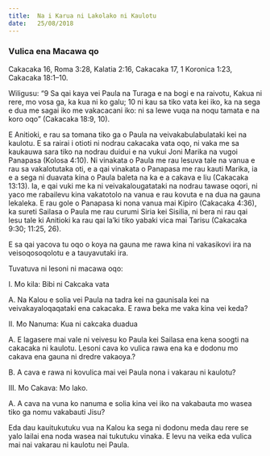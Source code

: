 ```yaml
---
title:  Na i Karua ni Lakolako ni Kaulotu
date:   25/08/2018
---
```


### Vulica ena Macawa qo
Cakacaka 16, Roma 3:28, Kalatia 2:16, Cakacaka 17, 1 Koronica 1:23, Cakacaka 18:1–10.

Wiligusu: “9 Sa qai kaya vei Paula na Turaga e na bogi e na raivotu, Kakua ni rere, mo vosa ga, ka kua ni ko galu; 10 ni kau sa tiko vata kei iko, ka na sega e dua me sagai iko me vakacacani iko: ni sa lewe vuqa na noqu tamata e na koro oqo” (Cakacaka 18:9, 10).

E Anitioki, e rau sa tomana tiko ga o Paula na veivakabulabulataki kei na kaulotu. E sa rairai i otioti ni nodrau cakacaka vata oqo, ni vaka me sa kaukauwa sara tiko na nodrau duidui e na vukui Joni Marika na vugoi Panapasa (Kolosa 4:10). Ni vinakata o Paula me rau lesuva tale na vanua e rau sa vakalotutaka oti, e a qai vinakata o Panapasa me rau kauti Marika, ia e a sega ni duavata kina o Paula baleta na ka e a cakava e liu (Cakacaka 13:13). Ia, e qai vuki me ka ni veivakalougatataki na nodrau tawase oqori, ni yaco me rabailevu kina vakatotolo na vanua e rau kovuta e na dua na gauna lekaleka. E rau gole o Panapasa ki nona vanua mai Kipiro (Cakacaka 4:36), ka sureti Sailasa o Paula me rau curumi Siria kei Sisilia, ni bera ni rau qai lesu tale ki Anitioki ka rau qai la’ki tiko yabaki vica mai Tarisu (Cakacaka 9:30; 11:25, 26).

E sa qai yacova tu oqo o koya na gauna me rawa kina ni vakasikovi ira na veisoqosoqolotu e a tauyavutaki ira.

Tuvatuva ni lesoni ni macawa oqo:

I.	Mo kila: Bibi ni Cakcaka vata

A.	Na Kalou e solia vei Paula na tadra kei na gaunisala kei na veivakayaloqaqataki ena cakacaka. E rawa beka me vaka kina vei keda?

II.	Mo Nanuma: Kua ni cakcaka duadua

A.	E lagasere mai vale ni veivesu ko Paula kei Sailasa ena kena soogti na cakacaka ni kaulotu. Lesoni cava ko vulica rawa ena ka e dodonu mo cakava ena gauna ni dredre vakaoya.?

B.	A cava e rawa ni kovulica mai vei Paula nona i vakarau ni kaulotu?

III.	Mo Cakava: Mo lako.

A.	A cava na vuna ko nanuma e solia kina vei iko na vakabauta mo wasea tiko ga nomu vakabauti Jisu?

Eda dau kauitukutuku vua na Kalou ka sega ni dodonu meda dau rere se yalo lailai ena noda wasea nai tukutuku vinaka. E levu na veika eda vulica mai nai  vakarau ni kaulotu nei Paula.
